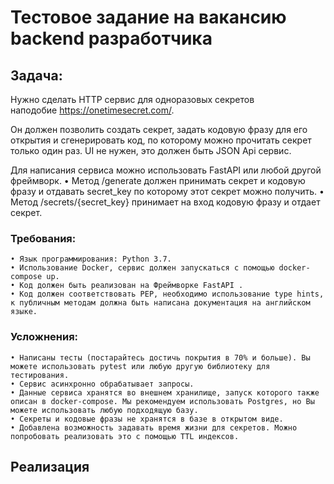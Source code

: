 # Тестовое задание на вакансию backend разработчика
## Задача:
Нужно сделать HTTP сервис для одноразовых секретов наподобие https://onetimesecret.com/.

Он должен позволить создать секрет, задать кодовую фразу для его открытия и сгенерировать код, по которому можно прочитать секрет только один раз. UI не нужен, это должен быть 
JSON Api сервис.

Для написания сервиса можно использовать FastAPI или любой другой фреймворк.
    • Метод /generate должен принимать секрет и кодовую фразу и отдавать secret_key по которому этот секрет можно получить.
    • Метод /secrets/{secret_key} принимает на вход кодовую фразу и отдает секрет.

### Требования:
    • Язык программирования: Python 3.7.
    • Использование Docker, сервис должен запускаться с помощью docker-compose up.
    • Код должен быть реализован на Фреймворке FastAPI .
    • Код должен соответствовать PEP, необходимо использование type hints, к публичным методам должна быть написана документация на английском языке.
### Усложнения:
    • Написаны тесты (постарайтесь достичь покрытия в 70% и больше). Вы можете использовать pytest или любую другую библиотеку для тестирования.
    • Сервис асинхронно обрабатывает запросы.
    • Данные сервиса хранятся во внешнем хранилище, запуск которого также описан в docker-compose. Мы рекомендуем использовать Postgres, но Вы можете использовать любую подходящую базу.
    • Секреты и кодовые фразы не хранятся в базе в открытом виде.
    • Добавлена возможность задавать время жизни для секретов. Можно попробовать реализовать это с помощью TTL индексов.


## Реализация
